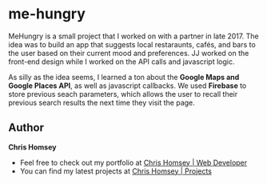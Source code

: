 # me-hungry

MeHungry is a small project that I worked on with a partner in late 2017. The idea was to build an app that suggests local restaraunts, cafés, and bars to the user based on their current mood and preferences. JJ worked on the front-end design while I worked on the API calls and javascript logic.

As silly as the idea seems, I learned a ton about the **Google Maps and Google Places API**, as well as javascript callbacks. We used **Firebase** to store previous seach parameters, which allows the user to recall their previous search results the next time they visit the page.

## Author
**Chris Homsey**

* Feel free to check out my portfolio at [Chris Homsey | Web Developer](https://www.chrishomsey.com)
* You can find my latest projects at [Chris Homsey | Projects](https://www.chrishomsey.com/portfolio/development)
